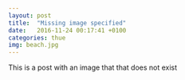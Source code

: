 ```yaml
---
layout: post
title:  "Missing image specified"
date:   2016-11-24 00:17:41 +0100
categories: thue
img: beach.jpg
---
```

This is a post with an image that that does not exist
